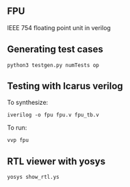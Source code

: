 ## FPU
IEEE 754 floating point unit in verilog

## Generating test cases
```
python3 testgen.py numTests op
```

## Testing with Icarus verilog
To synthesize:
```
iverilog -o fpu fpu.v fpu_tb.v
```
To run:
```
vvp fpu
```
## RTL viewer with yosys
```
yosys show_rtl.ys
```
